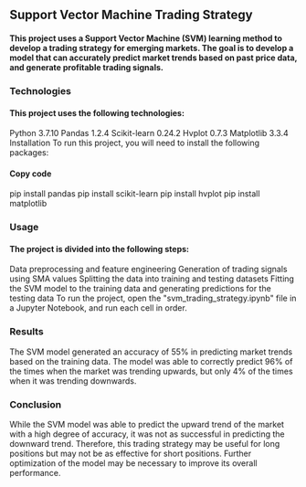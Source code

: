 ## Support Vector Machine Trading Strategy
#### This project uses a Support Vector Machine (SVM) learning method to develop a trading strategy for emerging markets. The goal is to develop a model that can accurately predict market trends based on past price data, and generate profitable trading signals.

### Technologies
#### This project uses the following technologies:

Python 3.7.10
Pandas 1.2.4
Scikit-learn 0.24.2
Hvplot 0.7.3
Matplotlib 3.3.4
Installation
To run this project, you will need to install the following packages:

#### Copy code
pip install pandas
pip install scikit-learn
pip install hvplot
pip install matplotlib

### Usage
#### The project is divided into the following steps:

Data preprocessing and feature engineering
Generation of trading signals using SMA values
Splitting the data into training and testing datasets
Fitting the SVM model to the training data and generating predictions for the testing data
To run the project, open the "svm_trading_strategy.ipynb" file in a Jupyter Notebook, and run each cell in order.

### Results
The SVM model generated an accuracy of 55% in predicting market trends based on the training data. The model was able to correctly predict 96% of the times when the market was trending upwards, but only 4% of the times when it was trending downwards.

### Conclusion
While the SVM model was able to predict the upward trend of the market with a high degree of accuracy, it was not as successful in predicting the downward trend. Therefore, this trading strategy may be useful for long positions but may not be as effective for short positions. Further optimization of the model may be necessary to improve its overall performance.
